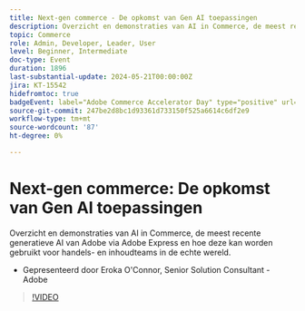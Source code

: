 ```yaml
---
title: Next-gen commerce - De opkomst van Gen AI toepassingen
description: Overzicht en demonstraties van AI in Commerce, de meest recente generatieve AI van Adobe via Adobe Express en hoe deze kan worden gebruikt voor handels- en inhoudteams in de echte wereld.
topic: Commerce
role: Admin, Developer, Leader, User
level: Beginner, Intermediate
doc-type: Event
duration: 1896
last-substantial-update: 2024-05-21T00:00:00Z
jira: KT-15542
hidefromtoc: true
badgeEvent: label="Adobe Commerce Accelerator Day" type="positive" url="https://experienceleague.adobe.com/en/docs/events/apac-commerce-recordings/2024/accelerator-day/overview.html"
source-git-commit: 247be2d8bc1d93361d733150f525a6614c6df2e9
workflow-type: tm+mt
source-wordcount: '87'
ht-degree: 0%

---
```



# Next-gen commerce: De opkomst van Gen AI toepassingen

Overzicht en demonstraties van AI in Commerce, de meest recente generatieve AI van Adobe via Adobe Express en hoe deze kan worden gebruikt voor handels- en inhoudteams in de echte wereld.

+ Gepresenteerd door Eroka O&#39;Connor, Senior Solution Consultant - Adobe

>[!VIDEO](https://video.tv.adobe.com/v/3429269/?learn=on)
